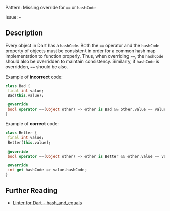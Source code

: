 Pattern: Missing override for `==` or `hashCode`

Issue: -

## Description

Every object in Dart has a `hashCode`. Both the `==` operator and the
`hashCode` property of objects must be consistent in order for a common hash
map implementation to function properly. Thus, when overriding `==`, the
`hashCode` should also be overridden to maintain consistency. Similarly, if
`hashCode` is overridden, `==` should be also.

Example of **incorrect** code:
```dart
class Bad {
 final int value;
 Bad(this.value);

 @override
 bool operator ==(Object other) => other is Bad && other.value == value;
}
```

Example of **correct** code:
```dart
class Better {
 final int value;
 Better(this.value);

 @override
 bool operator ==(Object other) => other is Better && other.value == value;

 @override
 int get hashCode => value.hashCode;
}
```

## Further Reading

* [Linter for Dart - hash_and_equals](https://dart-lang.github.io/linter/lints/hash_and_equals.html)